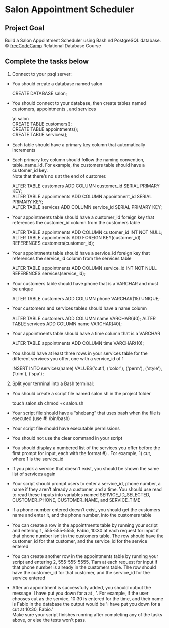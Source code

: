 # Salon Appointment Scheduler

## Project Goal
Build a Salon Appointment Scheduler using Bash nd PostgreSQL database. <br/>
:copyright: [freeCodeCamp](https://www.freecodecamp.org/learn/relational-database/) Relational Database Course


## Complete the tasks below

1. Connect to your psql server: <br/> 
- You should create a database named salon

  CREATE DATABASE salon;


- You should connect to your database, then create tables named customers, appointments , and services

  \c salon <br/>
  CREATE TABLE customers(); <br/>
  CREATE TABLE appointments(); <br/>
  CREATE TABLE services(); <br/>


- Each table should have a primary key column that automatically increments <br/>
- Each primary key column should follow the naming convention, table_name_id. For example, the customers table should have a customer_id key. <br/>
  Note that there’s no s at the end of customer. <br/>
  
  ALTER TABLE customers ADD COLUMN customer_id SERIAL PRIMARY KEY; <br/>
  ALTER TABLE appointments ADD COLUMN appointment_id SERIAL PRIMARY KEY; <br/>
  ALTER TABLE services ADD COLUMN service_id SERIAL PRIMARY KEY; <br/>


- Your appointments table should have a customer_id foreign key that references the customer_id column from the customers table
  
   ALTER TABLE appointments ADD COLUMN customer_id INT NOT NULL; <br/>
   ALTER TABLE appointments ADD FOREIGN KEY(customer_id) REFERENCES customers(customer_id);


- Your appointments table should have a service_id foreign key that references the service_id column from the services table

  ALTER TABLE appointments ADD COLUMN service_id INT NOT NULL  REFERENCES services(service_id);


- Your customers table should have phone that is a VARCHAR and must be unique

  ALTER TABLE customers ADD COLUMN phone VARCHAR(15) UNIQUE;


- Your customers and services tables should have a name column

  ALTER TABLE customers ADD COLUMN name VARCHAR(40);
  ALTER TABLE services ADD COLUMN name VARCHAR(40);


- Your appointments table should have a time column that is a VARCHAR

  ALTER TABLE appointments ADD COLUMN time VARCHAR(10);

- You should have at least three rows in your services table for the different services you offer, one with a service_id of 1

  INSERT INTO services(name) VALUES('cut'), ('color'), ('perm'), ('style'), ('trim'), ('spa');

2. Split your terminal into a Bash terminal: <br/>
- You should create a script file named salon.sh in the project folder

  touch salon.sh
  chmod +x salon.sh


- Your script file should have a “shebang” that uses bash when the file is executed (use #! /bin/bash)


- Your script file should have executable permissions

  
- You should not use the clear command in your script

- You should display a numbered list of the services you offer before the first prompt for input, each with the format #) <service>. 
  For example, 1) cut, where 1 is the service_id


- If you pick a service that doesn't exist, you should be shown the same list of services again


- Your script should prompt users to enter a service_id, phone number, a name if they aren’t already a customer, and a time. 
  You should use read to read these inputs into variables named SERVICE_ID_SELECTED, CUSTOMER_PHONE, CUSTOMER_NAME, and SERVICE_TIME


- If a phone number entered doesn’t exist, you should get the customers name and enter it, and the phone number, into the customers table


- You can create a row in the appointments table by running your script and entering 1, 555-555-5555, Fabio, 10:30 at each request for input if that phone number isn’t in the customers table. 
  The row should have the customer_id for that customer, and the service_id for the service entered


- You can create another row in the appointments table by running your script and entering 2, 555-555-5555, 11am at each request for input if that phone number is already in the customers table. 
  The row should have the customer_id for that customer, and the service_id for the service entered


- After an appointment is successfully added, you should output the message 'I have put you down for a <service> at <time>, <name>'. 
  For example, if the user chooses cut as the service, 10:30 is entered for the time, and their name is Fabio in the database the output would be 
  'I have put you down for a cut at 10:30, Fabio.'  <br/>
  Make sure your script finishes running after completing any of the tasks above, or else the tests won't pass.

  <br/>
